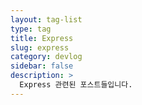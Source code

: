 ```yaml
---
layout: tag-list
type: tag
title: Express
slug: express
category: devlog
sidebar: false
description: >
  Express 관련된 포스트들입니다.
---
```

